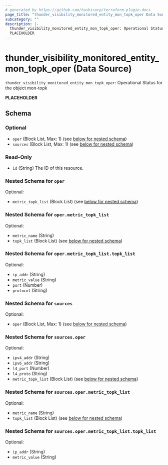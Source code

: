 ```yaml
---
# generated by https://github.com/hashicorp/terraform-plugin-docs
page_title: "thunder_visibility_monitored_entity_mon_topk_oper Data Source - terraform-provider-thunder"
subcategory: ""
description: |-
  thunder_visibility_monitored_entity_mon_topk_oper: Operational Status for the object mon-topk
  PLACEHOLDER
---
```


# thunder_visibility_monitored_entity_mon_topk_oper (Data Source)

`thunder_visibility_monitored_entity_mon_topk_oper`: Operational Status for the object mon-topk

__PLACEHOLDER__



<!-- schema generated by tfplugindocs -->
## Schema

### Optional

- `oper` (Block List, Max: 1) (see [below for nested schema](#nestedblock--oper))
- `sources` (Block List, Max: 1) (see [below for nested schema](#nestedblock--sources))

### Read-Only

- `id` (String) The ID of this resource.

<a id="nestedblock--oper"></a>
### Nested Schema for `oper`

Optional:

- `metric_topk_list` (Block List) (see [below for nested schema](#nestedblock--oper--metric_topk_list))

<a id="nestedblock--oper--metric_topk_list"></a>
### Nested Schema for `oper.metric_topk_list`

Optional:

- `metric_name` (String)
- `topk_list` (Block List) (see [below for nested schema](#nestedblock--oper--metric_topk_list--topk_list))

<a id="nestedblock--oper--metric_topk_list--topk_list"></a>
### Nested Schema for `oper.metric_topk_list.topk_list`

Optional:

- `ip_addr` (String)
- `metric_value` (String)
- `port` (Number)
- `protocol` (String)




<a id="nestedblock--sources"></a>
### Nested Schema for `sources`

Optional:

- `oper` (Block List, Max: 1) (see [below for nested schema](#nestedblock--sources--oper))

<a id="nestedblock--sources--oper"></a>
### Nested Schema for `sources.oper`

Optional:

- `ipv4_addr` (String)
- `ipv6_addr` (String)
- `l4_port` (Number)
- `l4_proto` (String)
- `metric_topk_list` (Block List) (see [below for nested schema](#nestedblock--sources--oper--metric_topk_list))

<a id="nestedblock--sources--oper--metric_topk_list"></a>
### Nested Schema for `sources.oper.metric_topk_list`

Optional:

- `metric_name` (String)
- `topk_list` (Block List) (see [below for nested schema](#nestedblock--sources--oper--metric_topk_list--topk_list))

<a id="nestedblock--sources--oper--metric_topk_list--topk_list"></a>
### Nested Schema for `sources.oper.metric_topk_list.topk_list`

Optional:

- `ip_addr` (String)
- `metric_value` (String)


